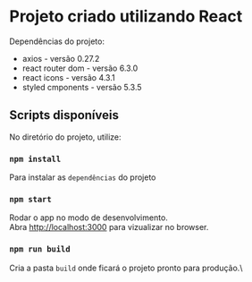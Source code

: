 # Projeto criado utilizando React

Dependências do projeto: 

<ul>
  <li>axios - versão 0.27.2</li>
  <li>react router dom - versão 6.3.0</li>  
  <li>react icons - versão 4.3.1</li>  
  <li>styled cmponents - versão 5.3.5</li>    
</ul>


## Scripts disponíveis

No diretório do projeto, utilize:

### `npm install`

Para instalar as `dependências` do projeto

### `npm start`

Rodar o app no modo de desenvolvimento.\
Abra [http://localhost:3000](http://localhost:3000) para vizualizar no browser.


### `npm run build`

Cria a pasta `build` onde ficará o projeto pronto para produção.\
